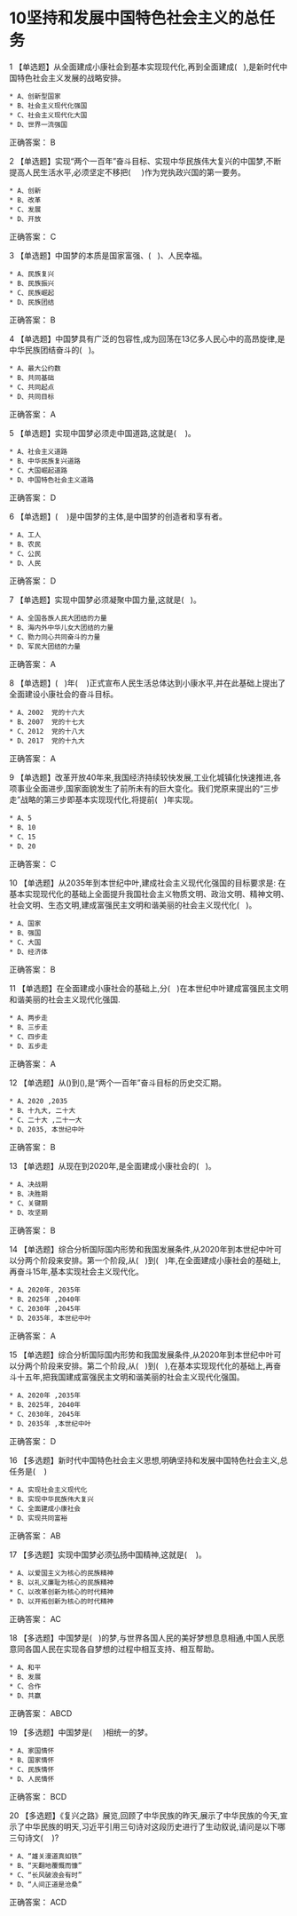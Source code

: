 # 10坚持和发展中国特色社会主义的总任务

1 【单选题】从全面建成小康社会到基本实现现代化,再到全面建成(   ),是新时代中国特色社会主义发展的战略安排。   

    * A、创新型国家
    * B、社会主义现代化强国
    * C、社会主义现代化大国
    * D、世界一流强国
正确答案： B    

2 【单选题】实现“两个一百年”奋斗目标、实现中华民族伟大复兴的中国梦,不断提高人民生活水平,必须坚定不移把(     )作为党执政兴国的第一要务。   

    * A、创新
    * B、改革
    * C、发展
    * D、开放
正确答案： C    

3 【单选题】中国梦的本质是国家富强、(   )、人民幸福。   

    * A、民族复兴
    * B、民族振兴
    * C、民族崛起
    * D、民族团结
正确答案： B    

4 【单选题】中国梦具有广泛的包容性,成为回荡在13亿多人民心中的高昂旋律,是中华民族团结奋斗的(   )。   

    * A、最大公约数
    * B、共同基础
    * C、共同起点
    * D、共同目标
正确答案： A    

5 【单选题】实现中国梦必须走中国道路,这就是(    )。   

    * A、社会主义道路
    * B、中华民族复兴道路
    * C、大国崛起道路
    * D、中国特色社会主义道路
正确答案： D    

6 【单选题】(    )是中国梦的主体,是中国梦的创造者和享有者。   

    * A、工人
    * B、农民
    * C、公民
    * D、人民
正确答案： D    

7 【单选题】实现中国梦必须凝聚中国力量,这就是(   )。   

    * A、全国各族人民大团结的力量
    * B、海内外中华儿女大团结的力量
    * C、勠力同心共同奋斗的力量
    * D、军民大团结的力量
正确答案： A    

8 【单选题】(   )年(    )正式宣布人民生活总体达到小康水平,并在此基础上提出了全面建设小康社会的奋斗目标。   

    * A、2002  党的十六大
    * B、2007  党的十七大
    * C、2012  党的十八大
    * D、2017  党的十九大
正确答案： A    

9 【单选题】改革开放40年来,我国经济持续较快发展,工业化城镇化快速推进,各项事业全面进步,国家面貌发生了前所未有的巨大变化。我们党原来提出的“三步走”战略的第三步即基本实现现代化,将提前(   )年实现。   

    * A、5
    * B、10
    * C、15
    * D、20
正确答案： C    

10 【单选题】从2035年到本世纪中叶,建成社会主义现代化强国的目标要求是: 在基本实现现代化的基础上全面提升我国社会主义物质文明、政治文明、精神文明、社会文明、生态文明,建成富强民主文明和谐美丽的社会主义现代化(   )。   

    * A、国家
    * B、强国
    * C、大国
    * D、经济体
正确答案： B    

11 【单选题】在全面建成小康社会的基础上,分(   )在本世纪中叶建成富强民主文明和谐美丽的社会主义现代化强国.   

    * A、两步走
    * B、三步走
    * C、四步走
    * D、五步走
正确答案： A    

12 【单选题】从()到(),是“两个一百年”奋斗目标的历史交汇期。   

    * A、2020 ,2035
    * B、十九大, 二十大
    * C、二十大 ,二十一大
    * D、2035, 本世纪中叶
正确答案： B    

13 【单选题】从现在到2020年,是全面建成小康社会的(   )。   

    * A、决战期
    * B、决胜期
    * C、关键期
    * D、攻坚期
正确答案： B    

14 【单选题】综合分析国际国内形势和我国发展条件,从2020年到本世纪中叶可以分两个阶段来安排。第一个阶段,从(   )到(   )年,在全面建成小康社会的基础上,再奋斗15年,基本实现社会主义现代化。   

    * A、2020年, 2035年
    * B、2025年 ,2040年
    * C、2030年 ,2045年
    * D、2035年, 本世纪中叶
正确答案： A    

15 【单选题】综合分析国际国内形势和我国发展条件,从2020年到本世纪中叶可以分两个阶段来安排。第二个阶段,从(   )到(   ),在基本实现现代化的基础上,再奋斗十五年,把我国建成富强民主文明和谐美丽的社会主义现代化强国。   

    * A、2020年 ,2035年
    * B、2025年, 2040年
    * C、2030年, 2045年
    * D、2035年 ,本世纪中叶
正确答案： D    

16 【多选题】新时代中国特色社会主义思想,明确坚持和发展中国特色社会主义,总任务是(    )   

    * A、实现社会主义现代化
    * B、实现中华民族伟大复兴
    * C、全面建成小康社会
    * D、实现共同富裕
正确答案： AB    

17 【多选题】实现中国梦必须弘扬中国精神,这就是(    )。   

    * A、以爱国主义为核心的民族精神
    * B、以礼义廉耻为核心的民族精神
    * C、以改革创新为核心的时代精神
    * D、以开拓创新为核心的时代精神
正确答案： AC    

18 【多选题】中国梦是(   )的梦,与世界各国人民的美好梦想息息相通,中国人民愿意同各国人民在实现各自梦想的过程中相互支持、相互帮助。   

    * A、和平
    * B、发展
    * C、合作
    * D、共赢
正确答案： ABCD    

19 【多选题】中国梦是(     )相统一的梦。   

    * A、家国情怀
    * B、国家情怀
    * C、民族情怀
    * D、人民情怀
正确答案： BCD    

20 【多选题】《复兴之路》展览,回顾了中华民族的昨天,展示了中华民族的今天,宣示了中华民族的明天,习近平引用三句诗对这段历史进行了生动叙说,请问是以下哪三句诗文(    )?   

    * A、“雄关漫道真如铁”
    * B、“天翻地覆慨而慷”
    * C、“长风破浪会有时”
    * D、“人间正道是沧桑”
正确答案： ACD    

